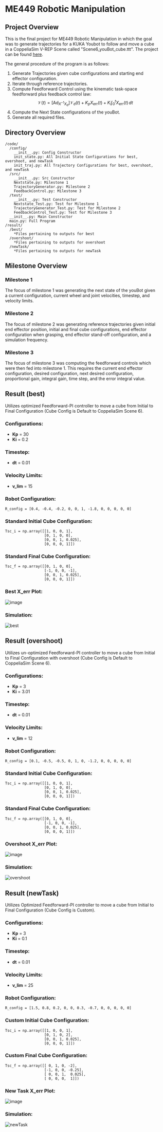 # ME449 Robotic Manipulation

## Project Overview
This is the final project for ME449 Robotic Manipulation in which the goal was to generate trajectories for a KUKA Youbot to follow and move a cube in a CoppeliaSim V-REP Scene called "Scene6_youBot_cube.ttt". The project can be found [here](https://hades.mech.northwestern.edu/index.php/Mobile_Manipulation_Capstone_2024).

The general procedure of the program is as follows:
1. Generate Trajectories given cube configurations and starting end effector configuration.
2. Iterate through reference trajectories.
3. Compute Feedforward Control using the kinematic task-space feedforward plus feedback control law:
   $$
   {\mathcal {V}}(t) = [{\text{Ad}}_{X^{-1}X_{d}}]{\mathcal {V}}_{d}(t) + K_{p}X_{\text{err}}(t) + K_{i}\int_{0}^{t} X_{\text{err}}(t) \, dt
   $$
4. Compute the Next State configurations of the youBot.
5. Generate all required files.

## Directory Overview
```
/code/
  /config/
    __init__.py: Config Constructor
    init_state.py: All Initial State Configurations for best, overshoot, and newTask
    init_traj.py: All Trajectory Configurations for best, overshoot, and newTask
  /src/
    __init__.py: Src Constructor
    Nextstate.py: Milestone 1
    TrajectoryGenerator.py: Milestone 2
    FeedbackControl.py: Milestone 3
  /test/
    __init__.py: Test Constructor
    Nextstate_Test.py: Test for Milestone 1
    TrajectoryGenerator_Test.py: Test for Milestone 2
    FeedbackControl_Test.py: Test for Milestone 3
  __init__.py: Main Constructor
  main.py: Full Program
/result/
  /best/
    *Files pertaining to outputs for best
  /overshoot/
    *Files pertaining to outputs for overshoot
  /newTask/
    *Files pertaining to outputs for newTask
```

## Milestone Overview

### Milestone 1
The focus of milestone 1 was generating the next state of the youBot given a current configuration, current wheel and joint velocities, timestep, and velocity limits.

### Milestone 2
The focus of milestone 2 was generating reference trajectories given initial end effector position, initial and final cube configurations, end effector configuration when grasping, end effector stand-off configuration, and a simulation frequency.

### Milestone 3
The focus of milestone 3 was computing the feedforward controls which were then fed into milestone 1. This requires the current end effector configuration, desired configuration, next desired configuration, proportional gain, integral gain, time step, and the error integral value.

## Result (best)
Utilizes optimized Feedforward-PI controller to move a cube from Initial to Final Configuration (Cube Config is Default to CoppeliaSim Scene 6).

### Configurations:
- **Kp** = 30
- **Ki** = 0.2

### Timestep:
- **dt** = 0.01

### Velocity Limits:
- **v_lim** = 15

### Robot Configuration:
```
R_config = [0.4, -0.4, -0.2, 0, 0, 1, -1.8, 0, 0, 0, 0, 0]
```

### Standard Initial Cube Configuration:
```
Tsc_i = np.array([[1, 0, 0, 1],
                  [0, 1, 0, 0],
                  [0, 0, 1, 0.025],
                  [0, 0, 0, 1]])
```

### Standard Final Cube Configuration:
```
Tsc_f = np.array([[0, 1, 0, 0],
                  [-1, 0, 0, -1],
                  [0, 0, 1, 0.025],
                  [0, 0, 0, 1]])
```

### Best X_err Plot:
![image](https://github.com/user-attachments/assets/52d6d1bb-834c-4af8-8ea3-c8565de7979f)

### Simulation:
![best](https://github.com/user-attachments/assets/375bb12c-9320-4ce3-a0c7-703afa4a6e2e)

## Result (overshoot)
Utilizes un-optimized Feedforward-PI controller to move a cube from Initial to Final Configuration with overshoot (Cube Config is Default to CoppeliaSim Scene 6).

### Configurations:
- **Kp** = 3
- **Ki** = 3.01

### Timestep:
- **dt** = 0.01

### Velocity Limits:
- **v_lim** = 12

### Robot Configuration:
```
R_config = [0.1, -0.5, -0.5, 0, 1, 0, -1.2, 0, 0, 0, 0, 0]
```

### Standard Initial Cube Configuration:
```
Tsc_i = np.array([[1, 0, 0, 1],
                  [0, 1, 0, 0],
                  [0, 0, 1, 0.025],
                  [0, 0, 0, 1]])
```

### Standard Final Cube Configuration:
```
Tsc_f = np.array([[0, 1, 0, 0],
                  [-1, 0, 0, -1],
                  [0, 0, 1, 0.025],
                  [0, 0, 0, 1]])
```

### Overshoot X_err Plot:
![image](https://github.com/user-attachments/assets/4aedcab9-07bd-4c53-aadd-72e288df5f47)

### Simulation:
![overshoot](https://github.com/user-attachments/assets/8914799a-4386-45b4-a5c5-6e349f128e0d)

## Result (newTask)
Utilizes Optimized Feedforward-PI controller to move a cube from Initial to Final Configuration (Cube Config is Custom).

### Configurations:
- **Kp** = 3
- **Ki** = 0.1

### Timestep:
- **dt** = 0.01

### Velocity Limits:
- **v_lim** = 25

### Robot Configuration:
```
R_config = [1.5, 0.8, 0.2, 0, 0, 0.3, -0.7, 0, 0, 0, 0, 0]
```

### Custom Initial Cube Configuration:
```
Tsc_i = np.array([[1, 0, 0, 1],
                  [0, 1, 0, 2],
                  [0, 0, 1, 0.025],
                  [0, 0, 0, 1]])
```

### Custom Final Cube Configuration:
```
Tsc_f = np.array([[ 0, 1, 0, -2],
                  [-1, 0, 0, -0.25],
                  [ 0, 0, 1,  0.025],
                  [ 0, 0, 0,  1]])
```

### New Task X_err Plot:
![image](https://github.com/user-attachments/assets/adb53d28-1251-4860-8190-33ba54ed1cf3)

### Simulation:
![newTask](https://github.com/user-attachments/assets/539ad327-f9bb-4308-892d-910dbca9c71c)
